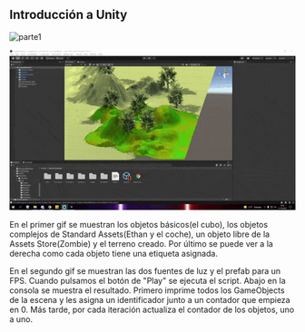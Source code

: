 ## Introducción a Unity

![parte1](./gifs/part1.gif)

![parte2](./gifs/part2.gif)

En el primer gif se muestran los objetos básicos(el cubo), los objetos complejos de Standard Assets(Ethan y el coche), un objeto libre de la Assets Store(Zombie) y el terreno creado. Por último se puede ver a la derecha como cada objeto tiene una etiqueta asignada.

En el segundo gif se muestran las dos fuentes de luz y el prefab para un FPS. Cuando pulsamos el botón de "Play" se ejecuta el script. Abajo en la consola se muestra el resultado. Primero imprime todos los GameObjects de la escena y les asigna un identificador junto a un contador que empieza en 0. Más tarde, por cada iteración actualiza el contador de los objetos, uno a uno.
